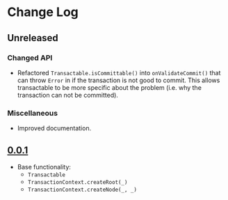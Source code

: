 # Change Log

## Unreleased

### Changed API

- Refactored `Transactable.isCommittable()` into `onValidateCommit()` that  can throw `Error` in 
  if the transaction is not good to commit. This allows transactable to be more specific about the 
  problem (i.e. why the transaction can not be committed).

### Miscellaneous

- Improved documentation.

## [0.0.1](https://github.com/courteouselk/Transactions/releases/tag/0.0.1)

- Base functionality:
  - `Transactable`
  - `TransactionContext.createRoot(_)`
  - `TransactionContext.createNode(_, _)`
